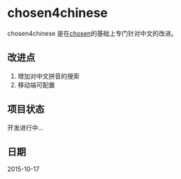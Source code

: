 # chosen4chinese
chosen4chinese 是在[chosen](https://github.com/harvesthq/chosen)的基础上专门针对中文的改进。

## 改进点
1. 增加对中文拼音的搜索
2. 移动端可配置

## 项目状态
开发进行中...

## 日期
2015-10-17
